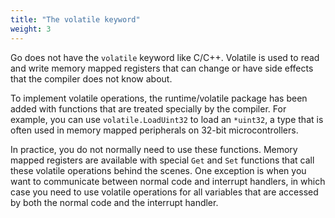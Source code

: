 ```yaml
---
title: "The volatile keyword"
weight: 3
---
```


Go does not have the `volatile` keyword like C/C++. Volatile is used to read and write memory mapped registers that can change or have side effects that the compiler does not know about.

To implement volatile operations, the runtime/volatile package has been added with functions that are treated specially by the compiler. For example, you can use `volatile.LoadUint32` to load an `*uint32`, a type that is often used in memory mapped peripherals on 32-bit microcontrollers.

In practice, you do not normally need to use these functions. Memory mapped registers are available with special `Get` and `Set` functions that call these volatile operations behind the scenes. One exception is when you want to communicate between normal code and interrupt handlers, in which case you need to use volatile operations for all variables that are accessed by both the normal code and the interrupt handler.
